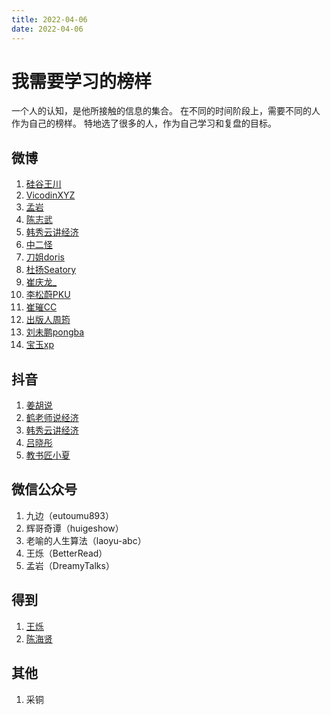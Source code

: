 ```yaml
---
title: 2022-04-06
date: 2022-04-06
---
```


# 我需要学习的榜样
一个人的认知，是他所接触的信息的集合。
在不同的时间阶段上，需要不同的人作为自己的榜样。
特地选了很多的人，作为自己学习和复盘的目标。

## 微博
1. [硅谷王川](https://weibo.com/svwangchuan)
2. [VicodinXYZ](https://weibo.com/dropthethe)
3. [孟岩](https://weibo.com/dreamwords)
4. [陈志武](https://weibo.com/chenzhiwu)
5. [韩秀云讲经济](https://weibo.com/hanxiuyunjiangjingji)
6. [中二怪](https://weibo.com/soleine94)
7. [刀姐doris](https://weibo.com/doriskeke)
8. [杜扬Seatory](https://weibo.com/seatory)
9. [崔庆龙_](https://weibo.com/u/3762961402)
10. [李松蔚PKU](https://weibo.com/pkulsw)
11. [崔璀CC](https://weibo.com/cuicui0104)
12. [出版人周筠](https://weibo.com/yeka52)
13. [刘未鹏pongba](https://weibo.com/pongba)
14. [宝玉xp](https://weibo.com/dotey)

## 抖音
1. [姜胡说](https://www.douyin.com/user/MS4wLjABAAAAxaSHyjKQyfWHKjIS1mYbpxxEQZpT8ogl_eyks2M_Twc)
2. [鹤老师说经济](https://www.douyin.com/user/MS4wLjABAAAA_BNHk7z-Cb6siiuXuGb068BrWZP0y303EoMyXlFPhdVGozhlm836OvGEERpe9DAt)
3. [韩秀云讲经济](https://www.douyin.com/user/MS4wLjABAAAAlbkNTw3vjBlQx6pzhzRnFX1YLHlpCoU8nMpnSKiL6-S0WquIQngezW4Ydt_0DXdk)
4. [吕晓彤](https://www.douyin.com/user/MS4wLjABAAAAqejZxZKopDBDEzxcQp-_1b019FfM05C0NzjQNpc5ylU)
5. [教书匠小夏](https://www.douyin.com/user/MS4wLjABAAAAGkiPNlRSN2XYYpxOLYusA29jExkXYl7j9xbHyDmqrCPr0bBckoOvV00HjBYjQai2)

## 微信公众号
1. 九边（eutoumu893）
2. 辉哥奇谭（huigeshow）
3. 老喻的人生算法（laoyu-abc）
4. 王烁（BetterRead）
5. 孟岩（DreamyTalks）


## 得到
1. [王烁](https://m.igetget.com/native/mine/account#/user/detail?enId=bVJyvDn2wdW4x9k7yz857QZLqNB3Ko)
2. [陈海贤](https://m.igetget.com/native/mine/account#/user/detail?enId=zkZQJYbdGOe8OyJ9nExrVqan40jEL3)

## 其他
1. 采铜
